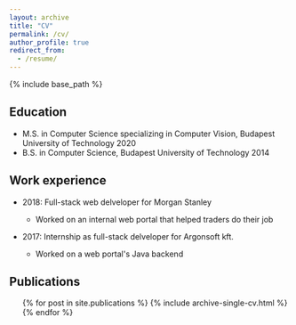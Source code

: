 ```yaml
---
layout: archive
title: "CV"
permalink: /cv/
author_profile: true
redirect_from:
  - /resume/
---
```


{% include base_path %}

Education
-------
* M.S. in Computer Science specializing in Computer Vision, Budapest University of Technology 2020
* B.S. in Computer Science, Budapest University of Technology 2014

Work experience
-------
* 2018: Full-stack web delveloper for Morgan Stanley
  * Worked on an internal web portal that helped traders do their job

* 2017: Internship as full-stack delveloper for Argonsoft kft.
  * Worked on a web portal's Java backend

Publications
--------
  <ul>{% for post in site.publications %}
    {% include archive-single-cv.html %}
  {% endfor %}</ul>
